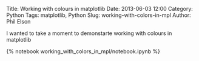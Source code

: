 Title: Working with colours in matplotlib
Date: 2013-06-03 12:00
Category: Python
Tags: matplotlib, Python
Slug: working-with-colors-in-mpl
Author: Phil Elson

I wanted to take a moment to demonstarte working with colours in matplotlib

<!-- PELICAN_END_SUMMARY -->

{% notebook working_with_colors_in_mpl/notebook.ipynb %}



